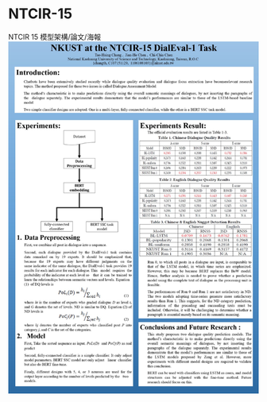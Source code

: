 # NTCIR-15
NTCIR 15 模型架構/論文/海報
![image](https://github.com/daidaidarwa/NTCIR-15/blob/main/%E6%B5%B7%E5%A0%B1.jpg)

